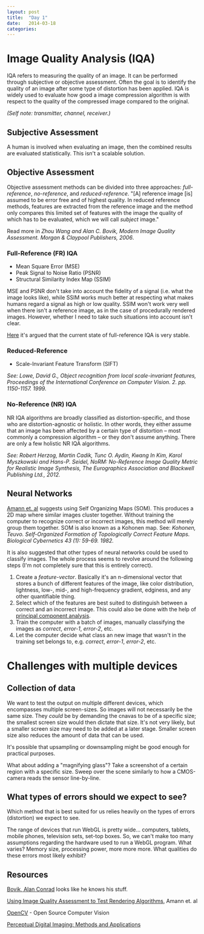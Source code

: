 ```yaml
---
layout: post
title:  "Day 1"
date:   2014-03-18
categories:
---
```


# Image Quality Analysis (IQA)

IQA refers to measuring the quality of an image. It can be performed through subjective or objective assessment. Often the goal is to identify the quality of an image after some type of distortion has been applied. IQA is widely used to evaluate how good a image compression algorithm is with respect to the quality of the compressed image compared to the original.

*(Self note: transmitter, channel, receiver.)*


## Subjective Assessment

A human is involved when evaluating an image, then the combined results are evaluated statistically. This isn't a scalable solution.


## Objective Assessment

Objective assessment methods can be divided into three approaches: *full-reference*, *no-reference*, and *reduced-reference*. "[A] reference image [is] assumed to be error free and of highest quality. In reduced reference methods, features are extracted from the reference image and the method only compares this limited set of features with the image the quality of which has to be evaluated, which we will call *subject* image."

Read more in *Zhou Wang and Alan C. Bovik, Modern Image Quality Assessment. Morgan & Claypool Publishers, 2006*.

### Full-Reference (FR) IQA

* Mean Square Error (MSE)
* Peak Signal to Noise Ratio (PSNR)
* Structural Similarity Index Map (SSIM)

MSE and PSNR don't take into account the fidelity of a signal (i.e. what the image looks like), while SSIM works much better at respecting what makes humans regard a signal as high or low quality. SSIM won't work very well when there isn't a reference image, as in the case of procedurally rendered images. However, whether I need to take such situations into account isn't clear.

[Here][perceptual-digital-imaging] it's argued that the current state of full-reference IQA is very stable.


### Reduced-Reference

* Scale-Invariant Feature Transform (SIFT)

*See: Lowe, David G., Object recognition from local scale-invariant features, Proceedings of the International Conference on Computer Vision. 2. pp. 1150-1157. 1999.*


### No-Reference (NR) IQA

NR IQA algorithms are broadly classified as distortion-specific, and those who are distortion-agnostic or holistic. In other words, they either assume that an image has been affected by a certain type of distortion – most commonly a compression algorithm – or they don't assume anything. There are only a few holistic NR IQA algorithms.

*See: Robert Herzog, Martin Cadik, Tunc O. Aydin, Kwang In Kim, Karol Myszkowski and Hans-P. Seidel, NoRM: No-Reference Image Quality Metric for Realistic Image Synthesis, The Eurographics Association and Blackwell Publishing Ltd., 2012.*


## Neural Networks

[Amann et. al][amann et. al] suggests using Self Organizing Maps (SOM). This produces a 2D map where similar images cluster together. Without training the computer to recognize correct or incorrect images, this method will merely group them together. SOM is also known as a Kohonen map. See: *Kohonen, Teuvo. Self-Organized Formation of Topologically Correct Feature Maps. Biological Cybernetics 43 (1): 59-69. 1982.*

It is also suggested that other types of neural networks could be used to classify images. The whole process seems to revolve around the following steps (I'm not completely sure that this is entirely correct).

1. Create a *feature-vector*. Basically it's an n-dimensional vector that stores a bunch of different features of the image, like color distribution, lightness, low-, mid-, and high-frequency gradient, edginess, and any other quantifiable thing.
2. Select which of the features are best suited to distinguish between a correct and an incorrect image. This could also be done with the help of [principal component analysis][pca].
3. Train the computer with a batch of images, manually classifying the images as *correct*, *error-1*, *error-2*, etc.
4. Let the computer decide what class an new image that wasn't in the training set belongs to, e.g. *correct*, *error-1*, *error-2*, etc.


# Challenges with multiple devices

## Collection of data

We want to test the output on multiple different devices, which encompasses multiple screen-sizes. So images will not necessarily be the same size. They *could* be by demanding the cnavas to be of a specific size; the smallest screen size would then dictate that size. It's not very likely, but a smaller screen size may need to be added at a later stage. Smaller screen size also reduces the amount of data that can be used.

It's possible that upsampling or downsampling might be good enough for practical purposes.

What about adding a "magnifying glass"? Take a screenshot of a certain region with a specific size. Sweep over the scene similarly to how a CMOS-camera reads the sensor line-by-line.


## What types of errors should we expect to see?

Which method that is best suited for us relies heavily on the types of errors (distortion) we expect to see.

The range of devices that run WebGL is pretty wide... computers, tablets, mobile phones, television sets, set-top boxes. So, we can't make too many assumptions regarding the hardware used to run a WebGL program. What varies? Memory size, processing power, more more more. What qualities do these errors most likely exhibit?


## Resources

[Bovik, Alan Conrad][bovik] looks like he knows his stuff.

[Using Image Quality Assessment to Test Rendering Algorithms][amann et. al], Amann et. al

[OpenCV][opencv] - Open Source Computer Vision

[Perceptual Digital Imaging: Methods and Applications][perceptual-digital-imaging]


[amann et. al]: http://wscg.zcu.cz/wscg2013/program/full/E43-full.pdf
[opencv]: http://opencv.org
[pca]: http://en.wikipedia.org/wiki/Principal_component_analysis
[bovik]: http://scholar.google.se/citations?user=p-PC50wAAAAJ&hl=sv&oi=ao
[perceptual-digital-imaging]: http://books.google.se/books?id=ciOF1H-wZacC&pg=PA81#v=onepage&q&f=false